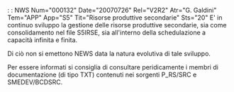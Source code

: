  :  : NWS Num="000132" Date="20070726" Rel="V2R2" Atr="G. Galdini" Tem="APP" App="S5" Tit="Risorse produttive secondarie" Sts="20"
E' in continuo sviluppo la gestione delle risorse produttive secondarie, sia come consolidamento nel
file S5IRSE, sia all'interno della schedulazione a capacità infinita e finita.

Di ciò non si emettono NEWS data la natura evolutiva di tale sviluppo.

Per essere informati si consiglia di consultare peridicamente i membri di documentazione (di tipo TXT) contenuti nei sorgenti P_RS/SRC e SMEDEV/BCDSRC.
